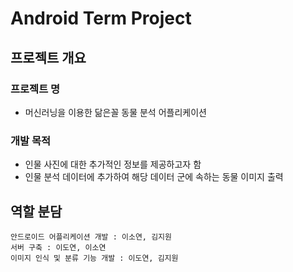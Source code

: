 # Android Term Project
## 프로젝트 개요  
### 프로젝트 명  
- 머신러닝을 이용한 닮은꼴 동물 분석 어플리케이션  
  
### 개발 목적  
- 인물 사진에 대한 추가적인 정보를 제공하고자 함  
- 인물 분석 데이터에 추가하여 해당 데이터 군에 속하는 동물 이미지 출력  

## 역할 분담  
```
안드로이드 어플리케이션 개발 : 이소연, 김지원  
서버 구축 : 이도연, 이소연  
이미지 인식 및 분류 기능 개발 : 이도연, 김지원    
```
